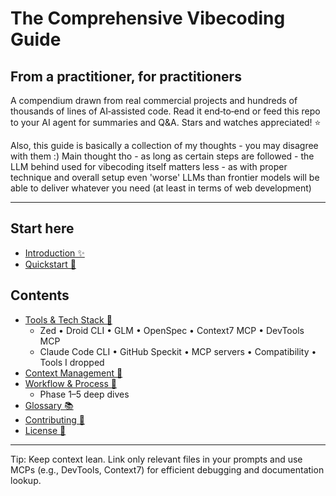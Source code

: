 # The Comprehensive Vibecoding Guide

## From a practitioner, for practitioners

A compendium drawn from real commercial projects and hundreds of thousands of lines of AI‑assisted code. Read it end‑to‑end or feed this repo to your AI agent for summaries and Q&A. Stars and watches appreciated! ⭐

Also, this guide is basically a collection of my thoughts - you may disagree with them :)
Main thought tho - as long as certain steps are followed - the LLM behind used for vibecoding itself matters less - as with proper technique and overall setup even 'worse' LLMs than frontier models will be able to deliver whatever you need (at least in terms of web development)

---

## Start here
- [Introduction ✨](docs/introduction/README.md)
- [Quickstart 🚀](docs/quickstart/README.md)

## Contents
- [Tools & Tech Stack 🧰](docs/tools-and-tech-stack/README.md)
  - Zed • Droid CLI • GLM • OpenSpec • Context7 MCP • DevTools MCP
  - Claude Code CLI • GitHub Speckit • MCP servers • Compatibility • Tools I dropped
- [Context Management 🧠](docs/context-management/README.md)
- [Workflow & Process 🔄](docs/workflow/README.md)
  - Phase 1–5 deep dives
- [Glossary 📚](docs/glossary.md)
- [Contributing 🤝](docs/contributing.md)
- [License 📄](docs/license.md)

---

Tip: Keep context lean. Link only relevant files in your prompts and use MCPs (e.g., DevTools, Context7) for efficient debugging and documentation lookup.


